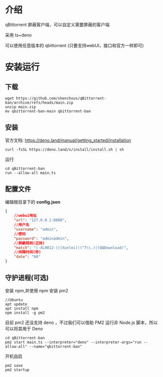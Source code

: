 # 介绍

qBittorrent 屏蔽客户端，可以自定义需要屏蔽的客户端

采用 ts+deno

可以使用任意版本的 qbittorrent (只要支持webUI，接口和官方一样即可)

# 安装运行

## 下载

```
wget https://github.com/shenchous/qBittorrent-ban/archive/refs/heads/main.zip
unzip main.zip
mv qbittorrent-ban-main qbittorrent-ban
```



## 安装

官方文档: https://deno.land/manual/getting_started/installation

```
curl -fsSL https://deno.land/x/install/install.sh | sh
```

运行

```
cd qBittorrent-ban
run --allow-all main.ts
```

## 配置文件

编辑根目录下的 **config.json**

```json
{
    //webui地址
    "url": "127.0.0.1:8080",
    //用户名
    "username": "admin",
    //密码
    "password": "adminadmin",
    //屏蔽规则(正则)
    "match": "(-XL0012-)|(Xunlei)|(^7\\.)|(QQDownload)",
    //间隔时间(秒)
    "date": "60"
}
```



## 守护进程(可选)

安装 npm,并使用 npm 安装 pm2

```
//Ubuntu
apt update
apt install npm 
npm install -g pm2
```

目前 pm2 还没支持 deno ，不过我们可以借助 PM2 运行非 Node.js 脚本，所以可以将其用于 Deno

```
cd qBittorrent-ban
pm2 start main.ts --interpreter="deno" --interpreter-args="run --allow-all" --name="qbittorrent-ban"
```

开机自启

```
pm2 save
pm2 startup
```

